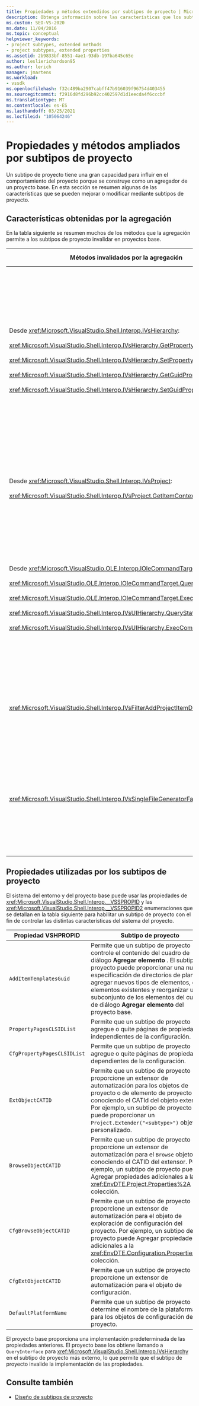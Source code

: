 ```yaml
---
title: Propiedades y métodos extendidos por subtipos de proyecto | Microsoft Docs
description: Obtenga información sobre las características que los subtipos de proyecto pueden mejorar o modificar, lo que le permite personalizar el comportamiento de los sistemas de proyecto de Visual Studio.
ms.custom: SEO-VS-2020
ms.date: 11/04/2016
ms.topic: conceptual
helpviewer_keywords:
- project subtypes, extended methods
- project subtypes, extended properties
ms.assetid: 2b9833bf-8551-4ae1-93db-197ba645c65e
author: leslierichardson95
ms.author: lerich
manager: jmartens
ms.workload:
- vssdk
ms.openlocfilehash: f32c489ba2907cabff47b916039f96754d403455
ms.sourcegitcommit: f2916d8fd296b92cc402597d1d1eecda4f6cccbf
ms.translationtype: MT
ms.contentlocale: es-ES
ms.lasthandoff: 03/25/2021
ms.locfileid: "105064246"
---
```

# <a name="properties-and-methods-extended-by-project-subtypes"></a>Propiedades y métodos ampliados por subtipos de proyecto
Un subtipo de proyecto tiene una gran capacidad para influir en el comportamiento del proyecto porque se construye como un agregador de un proyecto base. En esta sección se resumen algunas de las características que se pueden mejorar o modificar mediante subtipos de proyecto.

## <a name="features-gained-by-aggregation"></a>Características obtenidas por la agregación
 En la tabla siguiente se resumen muchos de los métodos que la agregación permite a los subtipos de proyecto invalidar en proyectos base.

|Métodos invalidados por la agregación|Subtipo de proyecto|
|---------------------------------------|---------------------|
|Desde <xref:Microsoft.VisualStudio.Shell.Interop.IVsHierarchy>:<br /><br /> <xref:Microsoft.VisualStudio.Shell.Interop.IVsHierarchy.GetProperty%2A><br /><br /> <xref:Microsoft.VisualStudio.Shell.Interop.IVsHierarchy.SetProperty%2A><br /><br /> <xref:Microsoft.VisualStudio.Shell.Interop.IVsHierarchy.GetGuidProperty%2A><br /><br /> <xref:Microsoft.VisualStudio.Shell.Interop.IVsHierarchy.SetGuidProperty%2A>|Habilita un subtipo de proyecto para<br /><br /> -Cambiar el título y el icono del nodo del proyecto.<br />-Invalidar completamente el objeto de proyecto `Browse` .<br />: Controla si se puede cambiar el nombre del proyecto.<br />-Control: criterio de ordenación.<br />-Controle el contexto de usuario para la ayuda dinámica.|
|Desde <xref:Microsoft.VisualStudio.Shell.Interop.IVsProject>:<br /><br /> <xref:Microsoft.VisualStudio.Shell.Interop.IVsProject.GetItemContext%2A>|Habilita un subtipo de proyecto para controlar qué servicios contextuales se proporcionan a los diseñadores y editores.|
|Desde <xref:Microsoft.VisualStudio.OLE.Interop.IOleCommandTarget>:<br /><br /> <xref:Microsoft.VisualStudio.OLE.Interop.IOleCommandTarget.QueryStatus%2A><br /><br /> <xref:Microsoft.VisualStudio.OLE.Interop.IOleCommandTarget.Exec%2A><br /><br /> <xref:Microsoft.VisualStudio.Shell.Interop.IVsUIHierarchy.QueryStatusCommand%2A><br /><br /> <xref:Microsoft.VisualStudio.Shell.Interop.IVsUIHierarchy.ExecCommand%2A>|Habilita un subtipo de proyecto para<br /><br /> -Participar en el enrutamiento de comandos para los comandos del proyecto.<br />-Agregar, quitar o deshabilitar los comandos de ambiente del proyecto y Explorador de soluciones comandos activos.|
|<xref:Microsoft.VisualStudio.Shell.Interop.IVsFilterAddProjectItemDlg2>|Habilita el subtipo de proyecto para filtrar lo que el usuario ve en el cuadro de diálogo **Agregar nuevo elemento** .|
|<xref:Microsoft.VisualStudio.Shell.Interop.IVsSingleFileGeneratorFactory>|Habilita un subtipo de proyecto para<br /><br /> -Determinar el generador predeterminado dada una extensión de archivo.<br />-Asignar un nombre de generador legible a un objeto COM.|

## <a name="properties-used-by-project-subtypes"></a>Propiedades utilizadas por los subtipos de proyecto
 El sistema del entorno y del proyecto base puede usar las propiedades de <xref:Microsoft.VisualStudio.Shell.Interop.__VSSPROPID> y las <xref:Microsoft.VisualStudio.Shell.Interop.__VSSPROPID2> enumeraciones que se detallan en la tabla siguiente para habilitar un subtipo de proyecto con el fin de controlar las distintas características del sistema del proyecto.

|Propiedad VSHPROPID|Subtipo de proyecto|
|------------------------|---------------------|
|`AddItemTemplatesGuid`|Permite que un subtipo de proyecto controle el contenido del cuadro de diálogo **Agregar elemento** . El subtipo de proyecto puede proporcionar una nueva especificación de directorios de plantilla, agregar nuevos tipos de elementos, quitar elementos existentes y reorganizar un subconjunto de los elementos del cuadro de diálogo **Agregar elemento** del proyecto base.|
|`PropertyPagesCLSIDList`|Permite que un subtipo de proyecto agregue o quite páginas de propiedades independientes de la configuración.|
|`CfgPropertyPagesCLSIDList`|Permite que un subtipo de proyecto agregue o quite páginas de propiedades dependientes de la configuración.|
|`ExtObjectCATID`|Permite que un subtipo de proyecto proporcione un extensor de automatización para los objetos de proyecto o de elemento de proyecto conociendo el CATId del objeto extender. Por ejemplo, un subtipo de proyecto puede proporcionar un `Project.Extender("<subtype>")` objeto personalizado.|
|`BrowseObjectCATID`|Permite que un subtipo de proyecto proporcione un extensor de automatización para el `Browse` objeto conociendo el CATID del extensor. Por ejemplo, un subtipo de proyecto puede Agregar propiedades adicionales a la <xref:EnvDTE.Project.Properties%2A> colección.|
|`CfgBrowseObjectCATID`|Permite que un subtipo de proyecto proporcione un extensor de automatización para el objeto de exploración de configuración del proyecto. Por ejemplo, un subtipo de proyecto puede Agregar propiedades adicionales a la <xref:EnvDTE.Configuration.Properties%2A> colección.|
|`CfgExtObjectCATID`|Permite que un subtipo de proyecto proporcione un extensor de automatización para el objeto de configuración.|
|`DefaultPlatformName`|Permite que un subtipo de proyecto determine el nombre de la plataforma para los objetos de configuración del proyecto.|

 El proyecto base proporciona una implementación predeterminada de las propiedades anteriores. El proyecto base los obtiene llamando a `QueryInterface` para <xref:Microsoft.VisualStudio.Shell.Interop.IVsHierarchy> en el subtipo de proyecto más externo, lo que permite que el subtipo de proyecto invalide la implementación de las propiedades.

## <a name="see-also"></a>Consulte también
- [Diseño de subtipos de proyecto](../../extensibility/internals/project-subtypes-design.md)
